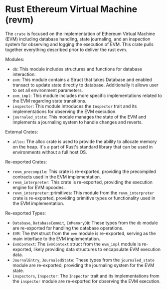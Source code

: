 # Rust Ethereum Virtual Machine (revm)

The `crate` is focused on the implementation of Ethereum Virtual Machine (EVM) including database handling, state journaling, and an inspection system for observing and logging the execution of EVM. This crate pulls together everything described prior to deliver the rust evm.

Modules:

- `db`: This module includes structures and functions for database interaction.
- `evm`: This module contains a Struct that takes Database and enabled transact to update state directly to database. Additionally it allows user to set all environment parameters.
- `evm_impl`: This module includes more specific implementations related to the EVM regarding state transitions.
- `inspector`: This module introduces the `Inspector` trait and its implementations for observing the EVM execution.
- `journaled_state`: This module manages the state of the EVM and implements a journaling system to handle changes and reverts.

External Crates:

- `alloc`: The alloc crate is used to provide the ability to allocate memory on the heap. It's a part of Rust's standard library that can be used in environments without a full host OS.

Re-exported Crates:

- `revm_precompile`: This crate is re-exported, providing the precompiled contracts used in the EVM implementation.
- `revm_interpreter`: This crate is re-exported, providing the execution engine for EVM opcodes.
- `revm_interpreter`::primitives: This module from the `revm_interpreter` crate is re-exported, providing primitive types or functionality used in the EVM implementation.

Re-exported Types:

- `Database`, `DatabaseCommit`, `InMemoryDB`: These types from the `db` module are re-exported for handling the database operations.
- `EVM`: The `EVM` struct from the `evm` module is re-exported, serving as the main interface to the EVM implementation.
- `EvmContext`: The `EvmContext` struct from the `evm_impl` module is re-exported, likely providing data structures to encapsulate EVM execution data.
- `JournalEntry`, `JournaledState`: These types from the `journaled_state` module are re-exported, providing the journaling system for the EVM state.
- `inspectors`, `Inspector`: The `Inspector` trait and its implementations from the `inspector` module are re-exported for observing the EVM execution.

